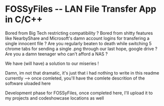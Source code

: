 # FOSSyFiles -- LAN File Transfer App in C/C++

Bored from Big Tech restricting compatibility ?
Bored from shitty features like NearbyShare and Microsoft's damn account logins for transfering a single innocent file ?
Are you regularly beaten to death while switching 5 chrome tabs for sending a single .png through our last hope, google drive ?
Are you a damn teenager who can't afford a NAS ?

We have (will have) a solution to our miseries !

Damn, im not that dramatic, it's just that i had nothing to write in this readme currently --> once comleted, you'll have the comlete descrition of the software uloaded here



Development phase for FOSSyFiles, once completed here, I'll upload it to my projects and codeshowcase locations as well
